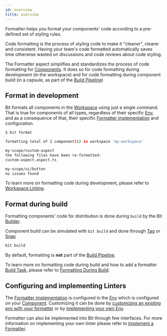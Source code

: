 ```yaml
---
id: overview
title: overview
---
```


Formatter helps you format your components' code according to a pre-defined set of styling rules.

Code formatting is the process of styling code to make it "cleaner", clearer and consistent. Having your team's code formatted automatically saves time otherwise wasted on discussions and code reviews about code styling.

The Formatter aspect simplifies and standardizes the process of code formatting for [Components](#). It does so for code formatting during development (in the workspace) and for code formatting during component build (in a capsule, as part of the [Build Pipeline](#))

## Format in development

Bit formats all components in the [Workspace](#) using just a single command. That is true for components of all types, regardless of their specific [Env](#), and as a consequence of that, their specific [Formatter implementation](#) and configuration.

```bash
$ bit format

formatting total of 2 component(s) in workspace 'my-workspace'

my-scope/custom-aspect
the following files have been re-formatted:
custom-aspect.aspect.ts

my-scope/ui/button
no issues found
```

To learn more on formatting code during development, please refer to [Workspace Linting](/).

## Format during build

Formatting components' code for distribution is done during `build` by the Bit [Builder](/).

Component build can be simulated with `bit build` and done through [Tag](/) or [Snap](/)

```bash
bit build
```

By default, formatting is **not** part of the [Build Pipeline](#).

To learn more on formatting code during build and how to add a formatter [Build Task](#), please refer to [Formatting During Build](#).

## Configuring and implementing Linters

The [Formatter implementation](#) is configured in the [Env](#) which is configured on your [Component](/). Customizing it can be done by [customizing an existing env with your formatter](/) or by [implementing your own Env](/).

Formatter can also be implemented into Bit through few interfaces. For more information on implementing your own linter please refer to [Implement a Formatter](/).
